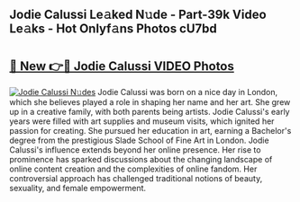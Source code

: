 ## Jodie Calussi Le𝚊ked N𝚞de - Part-39k Video Le𝚊ks - Hot Onlyf𝚊ns Photos cU7bd

# <h2><a href="http://ab42865.deff.icu/?id=Jodie+Calussi">🔗 New 👉🔴 Jodie Calussi VIDEO Photos</a></h2>

[![Jodie Calussi N𝚞des](https://i.imgur.com/rIISA9y.gif)](http://ab42865.deff.icu/?id=Jodie+Calussi)
Jodie Calussi was born on a nice day in London, which she believes played a role in shaping her name and her art. She grew up in a creative family, with both parents being artists. Jodie Calussi's early years were filled with art supplies and museum visits, which ignited her passion for creating. She pursued her education in art, earning a Bachelor's degree from the prestigious Slade School of Fine Art in London. Jodie Calussi's influence extends beyond her online presence. Her rise to prominence has sparked discussions about the changing landscape of online content creation and the complexities of online fandom. Her controversial approach has challenged traditional notions of beauty, sexuality, and female empowerment.
